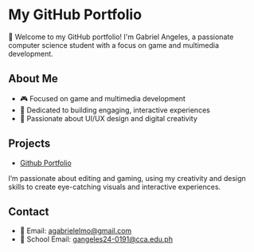 # My GitHub Portfolio

👋 Welcome to my GitHub portfolio! I'm Gabriel Angeles, a passionate computer science student with a focus on game and multimedia development.

## About Me
- 🎮 Focused on game and multimedia development  
- 🧠 Dedicated to building engaging, interactive experiences  
- 🎨 Passionate about UI/UX design and digital creativity

## Projects
- [Github Portfolio](https://gabrielangeles011.vercel.app)

I’m passionate about editing and gaming, using my creativity and design skills to create eye-catching visuals and interactive experiences.

## Contact
- 📧 Email: agabrielelmo@gmail.com
- 💼 School Email: gangeles24-0191@cca.edu.ph
